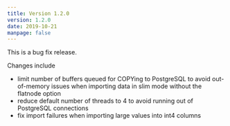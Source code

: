 ```yaml
---
title: Version 1.2.0
version: 1.2.0
date: 2019-10-21
manpage: false
---
```


This is a bug fix release.

Changes include

- limit number of buffers queued for COPYing to PostgreSQL
  to avoid out-of-memory issues when importing data in slim
  mode without the flatnode option
- reduce default number of threads to 4 to avoid running
  out of PostgreSQL connections
- fix import failures when importing large values into
  int4 columns

